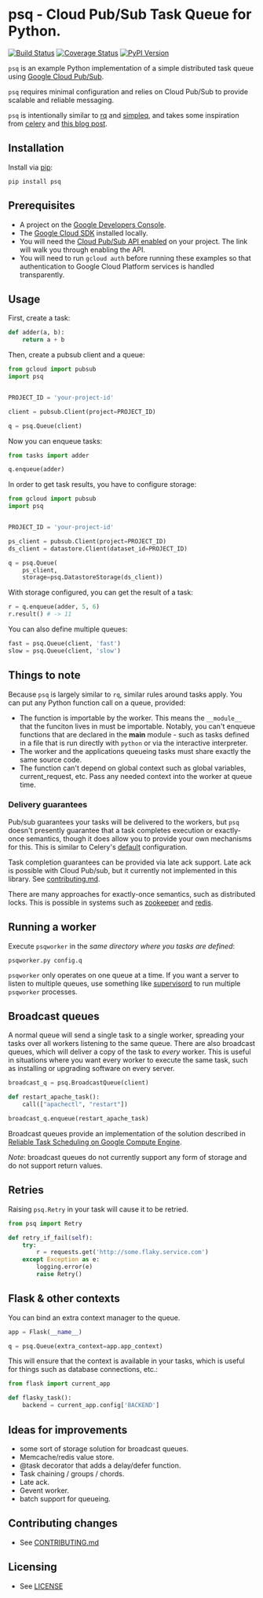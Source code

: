 # psq - Cloud Pub/Sub Task Queue for Python.

[![Build Status](https://travis-ci.org/GoogleCloudPlatform/psq.svg)](https://travis-ci.org/GoogleCloudPlatform/psq) [![Coverage Status](https://coveralls.io/repos/GoogleCloudPlatform/psq/badge.svg?branch=master&service=github)](https://coveralls.io/github/GoogleCloudPlatform/psq?branch=master) [![PyPI Version](https://img.shields.io/pypi/v/psq.svg)](https://pypi.python.org/pypi/psq)

``psq`` is an example Python implementation of a simple distributed task queue using [Google Cloud Pub/Sub](https://cloud.google.com/pubsub/).

``psq`` requires minimal configuration and relies on Cloud Pub/Sub to provide scalable and reliable messaging. 

``psq`` is intentionally similar to [rq](http://python-rq.org/) and [simpleq](https://github.com/rdegges/simpleq), and takes some inspiration from [celery](http://www.celeryproject.org/) and [this blog post](http://jeffknupp.com/blog/2014/02/11/a-celerylike-python-task-queue-in-55-lines-of-code/).


## Installation

Install via [pip](https://pypi.python.org/pypi/pip):

    pip install psq

## Prerequisites

* A project on the [Google Developers Console](https://console.developers.google.com).
* The [Google Cloud SDK](https://cloud.google.com/sdk) installed locally.
* You will need the [Cloud Pub/Sub API enabled](https://console.developers.google.com/flows/enableapi?apiid=datastore,pubsub) on your project. The link will walk you through enabling the API.
* You will need to run ``gcloud auth`` before running these examples so that authentication to Google Cloud Platform services is handled transparently.

## Usage

First, create a task:

```python
def adder(a, b):
    return a + b
```

Then, create a pubsub client and a queue:

```python
from gcloud import pubsub
import psq


PROJECT_ID = 'your-project-id'

client = pubsub.Client(project=PROJECT_ID)

q = psq.Queue(client)
```

Now you can enqueue tasks:

```python
from tasks import adder

q.enqueue(adder)
```

In order to get task results, you have to configure storage:

```python
from gcloud import pubsub
import psq


PROJECT_ID = 'your-project-id'

ps_client = pubsub.Client(project=PROJECT_ID)
ds_client = datastore.Client(dataset_id=PROJECT_ID)

q = psq.Queue(
    ps_client,
    storage=psq.DatastoreStorage(ds_client))
```

With storage configured, you can get the result of a task:

```python
r = q.enqueue(adder, 5, 6)
r.result() # -> 11
```

You can also define multiple queues:

```python
fast = psq.Queue(client, 'fast')
slow = psq.Queue(client, 'slow')
```

## Things to note

Because ``psq`` is largely similar to ``rq``, similar rules around tasks apply. You can put any Python function call on a queue, provided:

 * The function is importable by the worker. This means the ``__module__`` that the funciton lives in must be importable. Notably, you can't enqueue functions that are declared in the __main__ module - such as tasks defined in a file that is run directly with ``python`` or via the interactive interpreter.
 * The worker and the applications queueing tasks must share exactly the same source code.
 * The function can't depend on global context such as global variables, current_request, etc. Pass any needed context into the worker at queue time.

### Delivery guarantees 

Pub/sub guarantees your tasks will be delivered to the workers, but ``psq`` doesn't presently guarantee that a task completes execution or exactly-once semantics, though it does allow you to provide your own mechanisms for this. This is similar to Celery's [default](http://celery.readthedocs.org/en/latest/faq.html#faq-acks-late-vs-retry) configuration.

Task completion guarantees can be provided via late ack support. Late ack is possible with Cloud Pub/sub, but it currently not implemented in this library. See [contributing.md](CONTRIBUTING.md).

There are many approaches for exactly-once semantics, such as distributed locks. This is possible in systems such as [zookeeper](http://zookeeper.apache.org/doc/r3.1.2/recipes.html#sc_recipes_Locks) and [redis](http://redis.io/topics/distlock).

## Running a worker

Execute ``psqworker`` in the *same directory where you tasks are defined*:

    psqworker.py config.q

``psqworker`` only operates on one queue at a time. If you want a server to listen to multiple queues, use something like [supervisord](http://supervisord.org/) to run multiple ``psqworker`` processes.


## Broadcast queues

A normal queue will send a single task to a single worker, spreading your tasks over all workers listening to the same queue. There are also broadcast queues, which will deliver a copy of the task to *every* worker. This is useful in situations where you want every worker to execute the same task, such as installing or upgrading software on every server.

```python
broadcast_q = psq.BroadcastQueue(client)

def restart_apache_task():
    call(["apachectl", "restart"])

broadcast_q.enqueue(restart_apache_task)
```

Broadcast queues provide an implementation of the solution described in [Reliable Task Scheduling on Google Compute Engine](https://cloud.google.com/solutions/reliable-task-scheduling-compute-engine).

*Note*: broadcast queues do not currently support any form of storage and do not support return values.

## Retries

Raising ``psq.Retry`` in your task will cause it to be retried.

```python
from psq import Retry

def retry_if_fail(self):
    try:
        r = requests.get('http://some.flaky.service.com')
    except Exception as e:
        logging.error(e)
        raise Retry()
```

## Flask & other contexts

You can bind an extra context manager to the queue.

```python
app = Flask(__name__)

q = psq.Queue(extra_context=app.app_context)
```

This will ensure that the context is available in your tasks, which is useful for things such as database connections, etc.:


```python
from flask import current_app

def flasky_task():
    backend = current_app.config['BACKEND']
```

## Ideas for improvements

* some sort of storage solution for broadcast queues.
* Memcache/redis value store.
* @task decorator that adds a delay/defer function.
* Task chaining / groups / chords.
* Late ack.
* Gevent worker.
* batch support for queueing.

## Contributing changes

* See [CONTRIBUTING.md](CONTRIBUTING.md)

## Licensing

* See [LICENSE](LICENSE)
